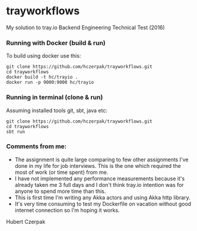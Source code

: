 # trayworkflows
My solution to tray.io Backend Engineering Technical Test (2016)

### Running with Docker (build & run)
To build using docker use this:
```
git clone https://github.com/hczerpak/trayworkflows.git
cd trayworkflows
docker build -t hc/trayio .
docker run -p 9000:9000 hc/trayio
```

### Running in terminal (clone & run)
Assuming installed tools git, sbt, java etc:
```
git clone https://github.com/hczerpak/trayworkflows.git
cd trayworkflows
sbt run
```

### Comments from me:
- The assignment is quite large comparing to few other assignments I've done in my life for job interviews. This is the one which required the most of work (or time spent) from me.
- I have not implemented any performance measurements because it's already taken me 3 full days and I don't think tray.io intention was for anyone to spend more time than this. 
- This is first time I'm writing any Akka actors and using Akka http library.
- It's very time consuming to test my Dockerfile on vacation without good internet connection so I'm hoping it works.

Hubert Czerpak